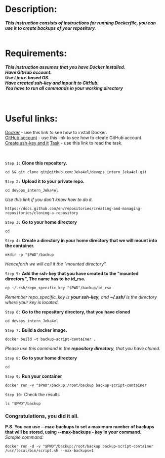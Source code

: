 # Description:
***This instruction consists of instructions for running Dockerfile, you can use it to create backups of your repository.*** <br>  <br>

# Requirements:
***This instruction assumes that you have Docker installed. <br>
   Have GitHub account. <br>
   Use Linux-based OS. <br>
   Have created ssh-key and input it to GitHub.<br>
   You have to run all commands in your working directory<br><br><br>***

# Useful links:

[Docker](https://github.com/Jeka4el/DevOps-Task0/)  - use this link to see how to install Docker. <br>
[GitHub account](https://docs.github.com/en/get-started/onboarding/getting-started-with-your-github-account) - use this link to see how to cteate GitHub account. <br>
[Create ssh-key and it](https://docs.github.com/en/authentication/connecting-to-github-with-ssh/generating-a-new-ssh-key-and-adding-it-to-the-ssh-agent)
[Task](https://absorbed-parrot-e34.notion.site/Task-1-DevOps-1-0-a7520340104248bea0e867b5e3ddfdfa) - use this link to read the task. <br><br><br>


`Step 1:` **Clone this repository.**

```
cd && git clone git@github.com:Jeka4el/devops_intern_Jeka4el.git

```


`Step 2:` **Upload it to your private repo.**
```
cd devops_intern_Jeka4el
```
*Use this link if you don't know how to do it.*
```
https://docs.github.com/en/repositories/creating-and-managing-repositories/cloning-a-repository 
```


`Step 3:` **Go to your home directory**

```
cd
```


`Step 4:` **Create a directory in your home directory that we will mount into the container.**

```
mkdir -p "$PWD"/backup
```
*Henceforth we will call it the "mounted directory".*


`Step 5:` **Add the ssh-key that you have created to the "mounted directory", The name has to be id_rsa.**
```
cp ~/.ssh/repo_specific_key "$PWD"/backup/id_rsa
```
*Remember repo_specific_key is **your ssh-key**, and **~/.ssh/** is the  directory where your key is located.*


`Step 6:` **Go to the repository directory, that you have cloned**

```
cd devops_intern_Jeka4el
```


`Step 7:` **Build a docker image.**
```
docker build -t backup-script-container .
```
*Please use this command in the **repository directory**, that you have cloned.*



`Step 8:` **Go to your home directory**

```
cd
```

`Step 9:` **Run your container**
```
docker run -v "$PWD"/backup:/root/backup backup-script-container
```


`Step 10:` Check the results

```
ls "$PWD"/backup
```

### Congratulations, you did it all. <br>
**P.S. You can use --max-backups to set a maximum number of backups that will be stored, using --max-backups - key in your command.**  <br>
*Sample command:*
```
docker run -d -v "$PWD"/backup:/root/backup backup-script-container /usr/local/bin/script.sh --max-backups=1
```

